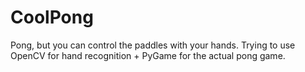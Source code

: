 # CoolPong
Pong, but you can control the paddles with your hands. Trying to use OpenCV for hand recognition + PyGame for the actual pong game.
